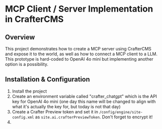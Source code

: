 # MCP Client / Server Implementation in CrafterCMS

## Overview
This project demonstrates how to create a MCP server using CrafterCMS and expose it to the world, as well as how to connect a MCP client to a LLM. This prototype is hard-coded to OpenAI 4o mini but implementing another option is a possibility.

## Installation & Configuration

1. Install the project
2. Create an environment variable called "crafter_chatgpt" which is the API key for OpenAI 4o mini (one day this name will be changed to align with what it's actually the key for, but today is not that day)
3. Create a Crafter Preview token and set it in `/config/engine/site-config.xml` as `site.ai.crafterPreviewToken`. Don't forget to encrypt it!
4. 